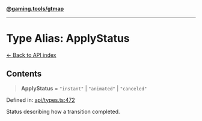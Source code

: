 [**@gaming.tools/gtmap**](README.md)

***

# Type Alias: ApplyStatus

[← Back to API index](./README.md)

## Contents

> **ApplyStatus** = `"instant"` \| `"animated"` \| `"canceled"`

Defined in: [api/types.ts:472](https://github.com/gamingtools/gt-map/blob/a614a9d52dc2e3002effbc8d9f1a71b2ca6e5b74/packages/gtmap/src/api/types.ts#L472)

Status describing how a transition completed.
